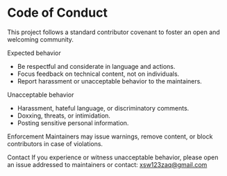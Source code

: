 # Code of Conduct

This project follows a standard contributor covenant to foster an open and welcoming community.

Expected behavior
- Be respectful and considerate in language and actions.
- Focus feedback on technical content, not on individuals.
- Report harassment or unacceptable behavior to the maintainers.

Unacceptable behavior
- Harassment, hateful language, or discriminatory comments.
- Doxxing, threats, or intimidation.
- Posting sensitive personal information.

Enforcement
Maintainers may issue warnings, remove content, or block contributors in case of violations.

Contact
If you experience or witness unacceptable behavior, please open an issue addressed to maintainers or contact: xsw123zaq@gmail.com
